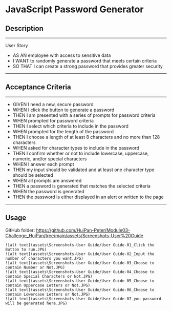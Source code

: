 # JavaScript Password Generator
## Description
---
User Story
- AS AN employee with access to sensitive data
- I WANT to randomly generate a password that meets certain criteria
- SO THAT I can create a strong password that provides greater security
---
## Acceptance Criteria
---
- GIVEN I need a new, secure password
- WHEN I click the button to generate a password
- THEN I am presented with a series of prompts for password criteria
- WHEN prompted for password criteria
- THEN I select which criteria to include in the password
- WHEN prompted for the length of the password
- THEN I choose a length of at least 8 characters and no more than 128 characters
- WHEN asked for character types to include in the password
- THEN I confirm whether or not to include lowercase, uppercase, numeric, and/or special characters
- WHEN I answer each prompt
- THEN my input should be validated and at least one character type should be selected
- WHEN all prompts are answered
- THEN a password is generated that matches the selected criteria
- WHEN the password is generated
- THEN the password is either displayed in an alert or written to the page
---
## Usage
GitHub folder: https://github.com/HuiPan-Peter/Module03-Challenge_HuiPan/tree/main/assets/Screenshots-User%20Guide
```
![alt text](assets\Screenshots-User Guide/User Guide-01_Click the Button to run.JPG)
![alt text](assets\Screenshots-User Guide/User Guide-02_Input the number of characters you want.JPG)
![alt text](assets\Screenshots-User Guide/User Guide-03_Choose to contain Number or Not.JPG)
![alt text](assets\Screenshots-User Guide/User Guide-04_Choose to contain Special Characters or Not.JPG)
![alt text](assets\Screenshots-User Guide/User Guide-05_Choose to contain Uppercase Letters or Not.JPG)
![alt text](assets\Screenshots-User Guide/User Guide-06_Choose to contain Lowercase Letters or Not.JPG)
![alt text](assets\Screenshots-User Guide/User Guide-07_you password will be generated here.JPG)
```
